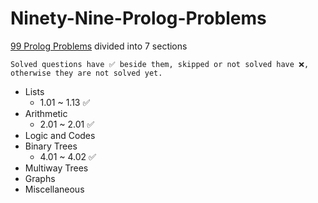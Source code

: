 # Ninety-Nine-Prolog-Problems

[99 Prolog Problems](https://sites.google.com/site/prologsite/prolog-problems) divided into 7 sections

`Solved questions have ✅ beside them, skipped or not solved have ❌, otherwise they are not solved yet.`

* Lists
    * 1.01 ~ 1.13 ✅
* Arithmetic
    * 2.01 ~ 2.01 ✅
* Logic and Codes
* Binary Trees
    * 4.01 ~ 4.02 ✅
* Multiway Trees
* Graphs
* Miscellaneous